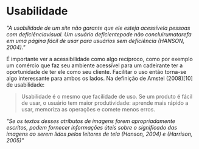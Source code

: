 # Usabilidade

*"A  usabilidade  de  um  site não  garante  que  ele  esteja  acessívela  pessoas  com deficiênciavisual. Um usuário deficientepode não concluirumatarefa em uma página fácil de usar para usuários sem deficiência (HANSON, 2004)."*

É importante ver a acessibilidade como algo recíproco, como por exemplo um comércio que faz seu ambiente acessível para um cadeirante ter a oportunidade de ter ele como seu cliente. Facilitar o uso então torna-se algo interessante para ambos os lados. Na definição de Amstel (2008)[10] de usabilidade:

> Usabilidade é o mesmo que facilidade de uso. Se um produto é fácil de usar, o usuário tem maior produtividade: aprende mais rápido a usar, memoriza as operações e comete menos erros.

*"Se  os  textos  desses  atributos  de  imagens  forem  apropriadamente  escritos,  podem fornecer informações úteis sobre o significado das imagens ao serem lidos pelos leitores de tela (Hanson,  2004)  e  (Harrison,  2005)"*